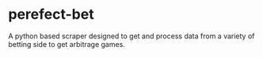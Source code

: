 # perefect-bet
A python based scraper designed to get and process data from a variety of betting side to get arbitrage games.
